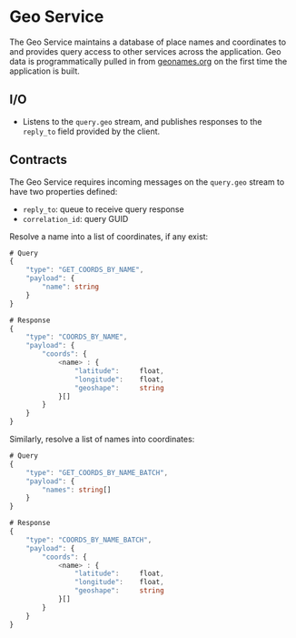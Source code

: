 # Geo Service
The Geo Service maintains a database of place names and coordinates to and provides query access to other services across the application. Geo data is programmatically pulled in from [geonames.org](https://www.geonames.org) on the first time the application is built.

## I/O
- Listens to the ```query.geo``` stream, and publishes responses to the ```reply_to``` field provided by the client.

## Contracts
The Geo Service requires incoming messages on the ```query.geo``` stream to have two properties defined:
- ```reply_to```: queue to receive query response
- ```correlation_id```: query GUID

Resolve a name into a list of coordinates, if any exist:
```typescript
# Query
{
    "type": "GET_COORDS_BY_NAME",
    "payload": {
        "name": string
    }
}

# Response
{
    "type": "COORDS_BY_NAME",
    "payload": {
        "coords": {
            <name> : {
                "latitude":     float,
                "longitude":    float,
                "geoshape":     string
            }[]
        }
    }
}
```
Similarly, resolve a list of names into coordinates:
```typescript
# Query
{
    "type": "GET_COORDS_BY_NAME_BATCH",
    "payload": {
        "names": string[]
    }
}

# Response
{
    "type": "COORDS_BY_NAME_BATCH",
    "payload": {
        "coords": {
            <name> : {
                "latitude":     float,
                "longitude":    float,
                "geoshape":     string
            }[]
        }
    }
}
```
